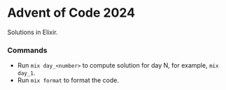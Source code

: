 # Advent of Code 2024
Solutions in Elixir.

### Commands
* Run `mix day_<number>` to compute solution for day N, for example, `mix day_1`.
* Run `mix format` to format the code.
